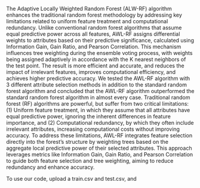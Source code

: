 The Adaptive Locally Weighted Random Forest (ALW-RF) algorithm enhances the traditional random forest methodology by addressing key limitations related to uniform feature treatment and computational redundancy. Unlike conventional random forest algorithms that assume equal predictive power across all features, AWL-RF assigns differential weights to attributes based on their predictive significance, calculated using Information Gain, Gain Ratio, and Pearson Correlation. This mechanism influences tree weighting during the ensemble voting process, with weights being assigned adaptively in accordance with the K nearest neighbors of the test point. The result is more efficient and accurate, and reduces the impact of irrelevant features, improves computational efficiency, and achieves higher predictive accuracy. We tested the AWL-RF algorithm with 3 different attribute selection methods in addition to the standard random forest algorithm and concluded that the AWL-RF algorithm outperformed the standard random forest algorithm in almost every case.
Traditional random forest (RF) algorithms are powerful, but suffer from two critical limitations: (1) Uniform feature treatment, in which they assume that all attributes have equal predictive power, ignoring the inherent differences in feature importance, and (2) Computational redundancy, by which they often include irrelevant attributes, increasing computational costs without improving accuracy.
To address these limitations, AWL-RF integrates feature selection directly into the forest’s structure by weighting trees based on the aggregate local predictive power of their selected attributes. This approach leverages metrics like Information Gain, Gain Ratio, and Pearson Correlation to guide both feature selection and tree weighting, aiming to reduce redundancy and enhance accuracy.


To use our code, upload a train.csv and test.csv, and 
